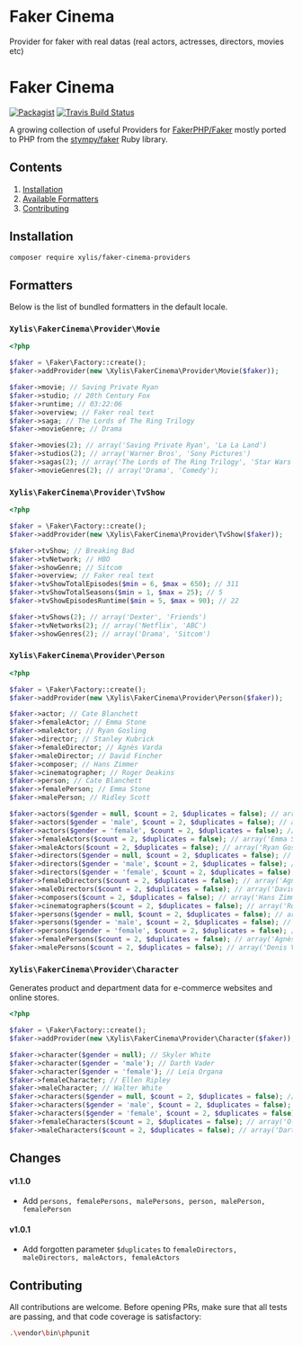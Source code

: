 # Faker Cinema

Provider for faker with real datas (real actors, actresses, directors, movies etc)

# Faker Cinema

[![Packagist](https://img.shields.io/packagist/dt/xylis/faker-cinema-providers.svg?style=flat-square)](https://packagist.org/packages/xylis/faker-cinema-providers)
[![Travis Build Status](https://img.shields.io/travis/JulienRAVIA/FakerCinemaProviders/master?style=flat-square)](https://travis-ci.org/JulienRAVIA/FakerCinemaProviders)

A growing collection of useful Providers for [FakerPHP/Faker](https://github.com/FakerPHP/Faker) mostly ported to PHP from the [stympy/faker](https://github.com/stympy/faker) Ruby library.

## Contents

1. [Installation](#installation)
1. [Available Formatters](#formatters)
1. [Contributing](#contributing)

## Installation

```bash
composer require xylis/faker-cinema-providers
```

## Formatters

Below is the list of bundled formatters in the default locale.

### `Xylis\FakerCinema\Provider\Movie`

```php
<?php

$faker = \Faker\Factory::create();
$faker->addProvider(new \Xylis\FakerCinema\Provider\Movie($faker));

$faker->movie; // Saving Private Ryan
$faker->studio; // 20th Century Fox
$faker->runtime; // 03:22:06
$faker->overview; // Faker real text 
$faker->saga; // The Lords of The Ring Trilogy
$faker->movieGenre; // Drama

$faker->movies(2); // array('Saving Private Ryan', 'La La Land')
$faker->studios(2); // array('Warner Bros', 'Sony Pictures')
$faker->sagas(2); // array('The Lords of The Ring Trilogy', 'Star Wars')
$faker->movieGenres(2); // array('Drama', 'Comedy');

```

### `Xylis\FakerCinema\Provider\TvShow`

```php
<?php

$faker = \Faker\Factory::create();
$faker->addProvider(new \Xylis\FakerCinema\Provider\TvShow($faker));

$faker->tvShow; // Breaking Bad
$faker->tvNetwork; // HBO
$faker->showGenre; // Sitcom
$faker->overview; // Faker real text
$faker->tvShowTotalEpisodes($min = 6, $max = 650); // 311
$faker->tvShowTotalSeasons($min = 1, $max = 25); // 5
$faker->tvShowEpisodesRuntime($min = 5, $max = 90); // 22

$faker->tvShows(2); // array('Dexter', 'Friends')
$faker->tvNetworks(2); // array('Netflix', 'ABC')
$faker->showGenres(2); // array('Drama', 'Sitcom')

```
### `Xylis\FakerCinema\Provider\Person`

```php
<?php

$faker = \Faker\Factory::create();
$faker->addProvider(new \Xylis\FakerCinema\Provider\Person($faker));

$faker->actor; // Cate Blanchett
$faker->femaleActor; // Emma Stone
$faker->maleActor; // Ryan Gosling
$faker->director; // Stanley Kubrick
$faker->femaleDirector; // Agnès Varda
$faker->maleDirector; // David Fincher
$faker->composer; // Hans Zimmer
$faker->cinematographer; // Roger Deakins
$faker->person; // Cate Blanchett
$faker->femalePerson; // Emma Stone
$faker->malePerson; // Ridley Scott

$faker->actors($gender = null, $count = 2, $duplicates = false); // array('Christian Bale', 'Amy Adams');
$faker->actors($gender = 'male', $count = 2, $duplicates = false); // array('Christian Bale', 'Gary Oldman');
$faker->actors($gender = 'female', $count = 2, $duplicates = false); // array('Emma Watson', 'Amy Adams');
$faker->femaleActors($count = 2, $duplicates = false); // array('Emma Stone, 'Amy Adams')
$faker->maleActors($count = 2, $duplicates = false); // array('Ryan Gosling', 'Matt Damon');
$faker->directors($gender = null, $count = 2, $duplicates = false); // array('Stanley Kubrick', 'Jane Campion');
$faker->directors($gender = 'male', $count = 2, $duplicates = false); // array('Stanley Kubrick', 'Steven Spielberg');
$faker->directors($gender = 'female', $count = 2, $duplicates = false); // array('Kathryn Bigelow', 'Jane Campion');
$faker->femaleDirectors($count = 2, $duplicates = false); // array('Agnès Varda', 'Kathryn Bigelow');
$faker->maleDirectors($count = 2, $duplicates = false); // array('David Fincher', 'Denis Villeneuve');
$faker->composers($count = 2, $duplicates = false); // array('Hans Zimmer', 'Ennio Morricone');
$faker->cinematographers($count = 2, $duplicates = false); // array('Roger Deakins', 'Greig Fraser');
$faker->persons($gender = null, $count = 2, $duplicates = false); // array('Bradley Cooper', 'Greta Gerwig');
$faker->persons($gender = 'male', $count = 2, $duplicates = false); // array('Damien Chazelle', 'Gary Oldman');
$faker->persons($gender = 'female', $count = 2, $duplicates = false); // array('Kathryn Bigelow', 'Amy Adams');
$faker->femalePersons($count = 2, $duplicates = false); // array('Agnès Varda', 'Amy Adams')
$faker->malePersons($count = 2, $duplicates = false); // array('Denis Villeneuve', 'Leonardo Dicaprio');
```

### `Xylis\FakerCinema\Provider\Character`

Generates product and department data for e-commerce websites and online stores.

```php
<?php

$faker = \Faker\Factory::create();
$faker->addProvider(new \Xylis\FakerCinema\Provider\Character($faker));

$faker->character($gender = null); // Skyler White
$faker->character($gender = 'male'); // Darth Vader
$faker->character($gender = 'female'); // Leia Organa
$faker->femaleCharacter; // Ellen Ripley
$faker->maleCharacter; // Walter White
$faker->characters($gender = null, $count = 2, $duplicates = false); // array('Darth Vader, 'Leia Organa');
$faker->characters($gender = 'male', $count = 2, $duplicates = false); // array('Darth Vader', 'Luke Skywalker');
$faker->characters($gender = 'female', $count = 2, $duplicates = false); // array('O-Ren Ishii', 'Beatrix Kiddo');
$faker->femaleCharacters($count = 2, $duplicates = false); // array('O-Ren Ishii', 'Beatrix Kiddo');
$faker->maleCharacters($count = 2, $duplicates = false); // array('Darth Vader', 'Luke Skywalker');
```

## Changes

#### v1.1.0

- Add `persons, femalePersons, malePersons, person, malePerson, femalePerson`

#### v1.0.1

- Add forgotten parameter `$duplicates` to `femaleDirectors, maleDirectors, maleActors, femaleActors`

## Contributing

All contributions are welcome. Before opening PRs, make sure that all tests are passing, and that code coverage is satisfactory:

```bash
.\vendor\bin\phpunit
```
